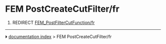 # FEM PostCreateCutFilter/fr
1.  REDIRECT [FEM_PostFilterCutFunction/fr](FEM_PostFilterCutFunction/fr.md)



---
⏵ [documentation index](../README.md) > FEM PostCreateCutFilter/fr
